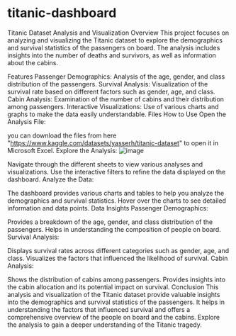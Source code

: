 # titanic-dashboard
Titanic Dataset Analysis and Visualization
Overview
This project focuses on analyzing and visualizing the Titanic dataset to explore the demographics and survival statistics of the passengers on board. The analysis includes insights into the number of deaths and survivors, as well as information about the cabins.

Features
Passenger Demographics: Analysis of the age, gender, and class distribution of the passengers.
Survival Analysis: Visualization of the survival rate based on different factors such as gender, age, and class.
Cabin Analysis: Examination of the number of cabins and their distribution among passengers.
Interactive Visualizations: Use of various charts and graphs to make the data easily understandable.
Files
How to Use
Open the Analysis File:

you can download the files from here "https://www.kaggle.com/datasets/yasserh/titanic-dataset" to open it in Microsoft Excel.
Explore the Analysis:
![image](https://github.com/user-attachments/assets/abcbd16d-e85a-42fc-b787-9f895741020d)


Navigate through the different sheets to view various analyses and visualizations.
Use the interactive filters to refine the data displayed on the dashboard.
Analyze the Data:

The dashboard provides various charts and tables to help you analyze the demographics and survival statistics.
Hover over the charts to see detailed information and data points.
Data Insights
Passenger Demographics:

Provides a breakdown of the age, gender, and class distribution of the passengers.
Helps in understanding the composition of people on board.
Survival Analysis:

Displays survival rates across different categories such as gender, age, and class.
Visualizes the factors that influenced the likelihood of survival.
Cabin Analysis:

Shows the distribution of cabins among passengers.
Provides insights into the cabin allocation and its potential impact on survival.
Conclusion
This analysis and visualization of the Titanic dataset provide valuable insights into the demographics and survival statistics of the passengers. It helps in understanding the factors that influenced survival and offers a comprehensive overview of the people on board and the cabins. Explore the analysis to gain a deeper understanding of the Titanic tragedy.
